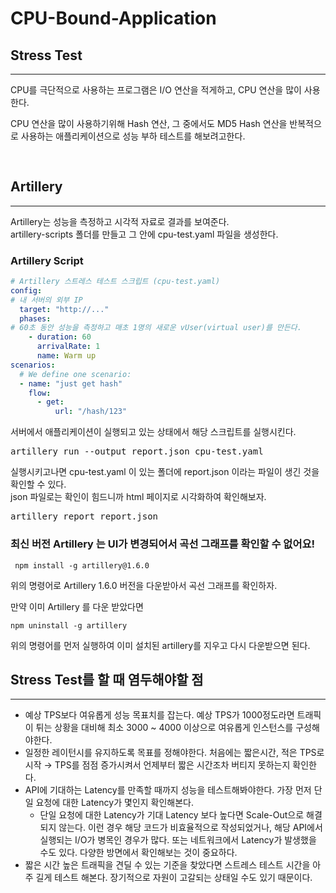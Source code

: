# CPU-Bound-Application



## Stress Test

-----------------------------------------
CPU를 극단적으로 사용하는 프로그램은 I/O 연산을 적게하고, CPU 연산을 많이 사용한다.

CPU 연산을 많이 사용하기위해 Hash 연산, 그 중에서도 MD5 Hash 연산을 반복적으로 사용하는 애플리케이션으로 성능 부하 테스트를 해보려고한다.
<pre> </pre>

## Artillery 

----------------------------------------------
Artillery는 성능을 측정하고 시각적 자료로 결과를 보여준다.  
artillery-scripts 폴더를 만들고 그 안에 cpu-test.yaml 파일을 생성한다.

### Artillery Script
```yaml
# Artillery 스트레스 테스트 스크립트 (cpu-test.yaml)
config:
# 내 서버의 외부 IP
  target: "http://..."
  phases:
# 60초 동안 성능을 측정하고 매초 1명의 새로운 vUser(virtual user)를 만든다.
    - duration: 60
      arrivalRate: 1
      name: Warm up
scenarios:
  # We define one scenario:
  - name: "just get hash"
    flow:
      - get:
          url: "/hash/123"
```
서버에서 애플리케이션이 실행되고 있는 상태에서 해당 스크립트를 실행시킨다.

<pre>
artillery run --output report.json cpu-test.yaml
</pre>

실행시키고나면 cpu-test.yaml 이 있는 폴더에 report.json 이라는 파일이 생긴 것을 확인할 수 있다.  
json 파일로는 확인이 힘드니까 html 페이지로 시각화하여 확인해보자.
<pre>
artillery report report.json
</pre>

### 최신 버전 Artillery 는 UI가 변경되어서 곡선 그래프를 확인할 수 없어요!

```
 npm install -g artillery@1.6.0 
```
위의 명령어로 Artillery 1.6.0 버전을 다운받아서 곡선 그래프를 확인하자.

만약 이미 Artillery 를 다운 받았다면
```
npm uninstall -g artillery
```
위의 명령어를 먼저 실행하여 이미 설치된 artillery를 지우고 다시 다운받으면 된다.

## Stress Test를 할 때 염두해야할 점

---------------------------------------------

- 예상 TPS보다 여유롭게 성능 목표치를 잡는다. 예상 TPS가 1000정도라면 트래픽이 튀는 상황을 대비해 최소 3000 ~ 4000 이상으로 여유롭게 인스턴스를 구성해야한다.
- 일정한 레이턴시를 유지하도록 목표를 정해야한다. 처음에는 짧은시간, 적은 TPS로 시작 → TPS를 점점 증가시켜서 언제부터 짧은 시간조차 버티지 못하는지 확인한다.
- API에 기대하는 Latency를 만족할 때까지 성능을 테스트해봐야한다. 가장 먼저 단일 요청에 대한 Latency가 몇인지 확인해본다.
    - 단일 요청에 대한 Latency가 기대 Latency 보다 높다면 Scale-Out으로 해결되지 않는다. 이런 경우 해당 코드가 비효율적으로 작성되었거나, 해당 API에서 실행되는 I/O가 병목인 경우가 많다. 또는 네트워크에서 Latency가 발생했을 수도 있다. 다양한 방면에서 확인해보는 것이 중요하다.
- 짧은 시간 높은 트래픽을 견딜 수 있는 기준을 찾았다면 스트레스 테스트 시간을 아주 길게 테스트 해본다. 장기적으로 자원이 고갈되는 상태일 수도 있기 때문이다.
